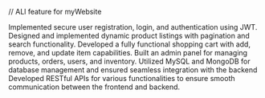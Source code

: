 // ALl feature for myWebsite

Implemented secure user registration, login, and authentication using JWT.
Designed and implemented dynamic product listings with pagination and search functionality.
Developed a fully functional shopping cart with add, remove, and update item capabilities.
Built an admin panel for managing products, orders, users, and inventory.
Utilized MySQL and MongoDB for database management and ensured seamless integration with the backend
Developed RESTful APIs for various functionalities to ensure smooth communication between the frontend and backend.
